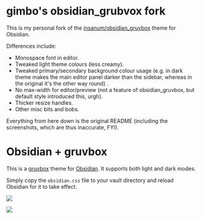 
# gimbo's obsidian_grubvox fork

This is my personal fork of the [insanum/obsidian_gruvbox](https://github.com/insanum/obsidian_gruvbox) theme for Obsidian.

Differences include:

* Monospace font in editor.
* Tweaked light theme colours (less creamy).
* Tweaked primary/secondary background colour usage (e.g. in dark theme makes the main editor panel darker than the sidebar, whereas in the original it's the other way round) .
* No max-width for editor/preview (not a feature of obsidian_gruvbox, but default style introduced this, urgh).
* Thicker resize handles.
* Other misc bits and bobs.

Everything from here down is the original README (including the screenshots, which are thus inaccurate, FYI).

# Obsidian + gruvbox

This is a [gruvbox](https://github.com/morhetz/gruvbox) theme for
[Obsidian](https://obsidian.md). It supports both light and dark modes.

Simply copy the `obsidian.css` file to your vault directory and reload
Obsidian for it to take effect.

![](dark.png)

![](light.png)

